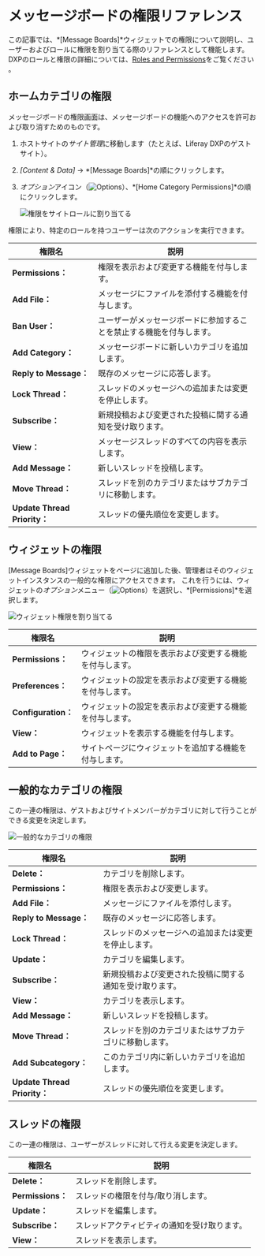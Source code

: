 # メッセージボードの権限リファレンス

この記事では、*[Message Boards]*ウィジェットでの権限について説明し、ユーザーおよびロールに権限を割り当てる際のリファレンスとして機能します。 DXPのロールと権限の詳細については、[Roles and Permissions](https://help.liferay.com/hc/articles/360017895212-Roles-and-Permissions)をご覧ください 。

## ホームカテゴリの権限

メッセージボードの権限画面は、メッセージボードの機能へのアクセスを許可および取り消すためのものです。

1.  ホストサイトの*サイト管理*に移動します（たとえば、Liferay DXPのゲストサイト）。

2.  *[Content & Data]* → *[Message Boards]*の順にクリックします。

3.  *オプション*アイコン（![Options](./message-boards-permissions-reference/images/01.png)）、*[Home Category Permissions]*の順にクリックします。

    ![権限をサイトロールに割り当てる](./message-boards-permissions-reference/images/03.png)

権限により、特定のロールを持つユーザーは次のアクションを実行できます。

| 権限名                         | 説明                                 |
| --------------------------- | ---------------------------------- |
| **Permissions：**            | 権限を表示および変更する機能を付与します。              |
| **Add File：**               | メッセージにファイルを添付する機能を付与します。           |
| **Ban User：**               | ユーザーがメッセージボードに参加することを禁止する機能を付与します。 |
| **Add Category：**           | メッセージボードに新しいカテゴリを追加します。            |
| **Reply to Message：**       | 既存のメッセージに応答します。                    |
| **Lock Thread：**            | スレッドのメッセージへの追加または変更を停止します。         |
| **Subscribe：**              | 新規投稿および変更された投稿に関する通知を受け取ります。       |
| **View：**                   | メッセージスレッドのすべての内容を表示します。            |
| **Add Message：**            | 新しいスレッドを投稿します。                     |
| **Move Thread：**            | スレッドを別のカテゴリまたはサブカテゴリに移動します。        |
| **Update Thread Priority：** | スレッドの優先順位を変更します。                   |

## ウィジェットの権限

[Message Boards]ウィジェットをページに追加した後、管理者はそのウィジェットインスタンスの一般的な権限にアクセスできます。 これを行うには、ウィジェットの*オプション*メニュー（![Options](./message-boards-permissions-reference/images/02.png)）を選択し、*[Permissions]*を選択します。

![ウィジェット権限を割り当てる](./message-boards-permissions-reference/images/04.png)

| 権限名                | 説明                           |
| ------------------ | ---------------------------- |
| **Permissions：**   | ウィジェットの権限を表示および変更する機能を付与します。 |
| **Preferences：**   | ウィジェットの設定を表示および変更する機能を付与します。 |
| **Configuration：** | ウィジェットの設定を表示および変更する機能を付与します。 |
| **View：**          | ウィジェットを表示する機能を付与します。         |
| **Add to Page：**   | サイトページにウィジェットを追加する機能を付与します。  |

## 一般的なカテゴリの権限

この一連の権限は、ゲストおよびサイトメンバーがカテゴリに対して行うことができる変更を決定します。

![一般的なカテゴリの権限](./message-boards-permissions-reference/images/05.png)

| 権限名                         | 説明                           |
| --------------------------- | ---------------------------- |
| **Delete：**                 | カテゴリを削除します。                  |
| **Permissions：**            | 権限を表示および変更します。               |
| **Add File：**               | メッセージにファイルを添付します。            |
| **Reply to Message：**       | 既存のメッセージに応答します。              |
| **Lock Thread：**            | スレッドのメッセージへの追加または変更を停止します。   |
| **Update：**                 | カテゴリを編集します。                  |
| **Subscribe：**              | 新規投稿および変更された投稿に関する通知を受け取ります。 |
| **View：**                   | カテゴリを表示します。                  |
| **Add Message：**            | 新しいスレッドを投稿します。               |
| **Move Thread：**            | スレッドを別のカテゴリまたはサブカテゴリに移動します。  |
| **Add Subcategory：**        | このカテゴリ内に新しいカテゴリを追加します。       |
| **Update Thread Priority：** | スレッドの優先順位を変更します。             |

## スレッドの権限

この一連の権限は、ユーザーがスレッドに対して行える変更を決定します。

| 権限名              | 説明                     |
| ---------------- | ---------------------- |
| **Delete：**      | スレッドを削除します。            |
| **Permissions：** | スレッドの権限を付与/取り消します。     |
| **Update：**      | スレッドを編集します。            |
| **Subscribe：**   | スレッドアクティビティの通知を受け取ります。 |
| **View：**        | スレッドを表示します。            |
